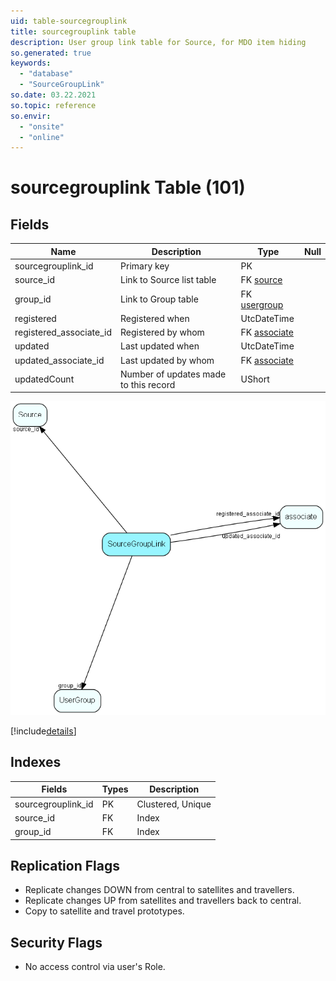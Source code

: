 ```yaml
---
uid: table-sourcegrouplink
title: sourcegrouplink table
description: User group link table for Source, for MDO item hiding
so.generated: true
keywords:
  - "database"
  - "SourceGroupLink"
so.date: 03.22.2021
so.topic: reference
so.envir:
  - "onsite"
  - "online"
---
```


# sourcegrouplink Table (101)

## Fields

| Name | Description | Type | Null |
|------|-------------|------|:----:|
|sourcegrouplink\_id|Primary key|PK| |
|source\_id|Link to Source list table|FK [source](source.md)| |
|group\_id|Link to Group table|FK [usergroup](usergroup.md)| |
|registered|Registered when|UtcDateTime| |
|registered\_associate\_id|Registered by whom|FK [associate](associate.md)| |
|updated|Last updated when|UtcDateTime| |
|updated\_associate\_id|Last updated by whom|FK [associate](associate.md)| |
|updatedCount|Number of updates made to this record|UShort| |


![SourceGroupLink table relationship diagram](./media/SourceGroupLink.png)

[!include[details](./includes/SourceGroupLink.md)]

## Indexes

| Fields | Types | Description |
|--------|-------|-------------|
|sourcegrouplink\_id |PK |Clustered, Unique |
|source\_id |FK |Index |
|group\_id |FK |Index |

## Replication Flags

* Replicate changes DOWN from central to satellites and travellers.
* Replicate changes UP from satellites and travellers back to central.
* Copy to satellite and travel prototypes.

## Security Flags

* No access control via user's Role.

